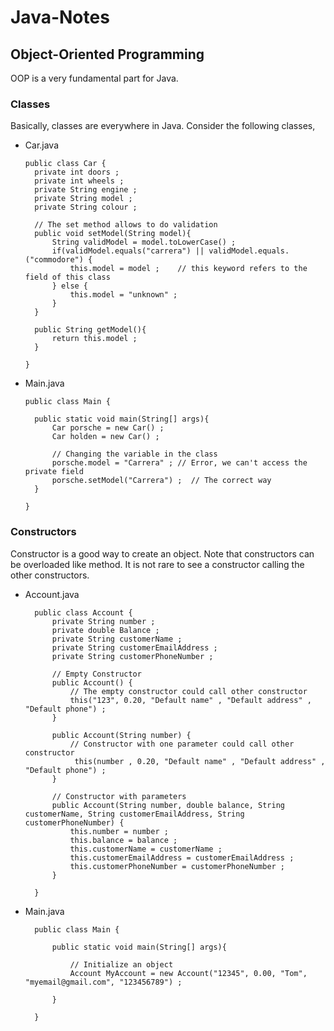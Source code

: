 # Java-Notes

## Object-Oriented Programming
OOP is a very fundamental part for Java. 
### Classes
Basically, classes are everywhere in Java. Consider the following classes, 

- Car.java                             

      public class Car {
        private int doors ;
        private int wheels ;
        private String engine ;
        private String model ;
        private String colour ;
        
        // The set method allows to do validation
        public void setModel(String model){
            String validModel = model.toLowerCase() ; 
            if(validModel.equals("carrera") || validModel.equals.("commodore") {
                this.model = model ;    // this keyword refers to the field of this class 
            } else {
                this.model = "unknown" ; 
            }
        }
        
        public String getModel(){
            return this.model ; 
        }
        
      }

- Main.java 
    
      public class Main {

        public static void main(String[] args){
            Car porsche = new Car() ;
            Car holden = new Car() ;
            
            // Changing the variable in the class 
            porsche.model = "Carrera" ; // Error, we can't access the private field 
            porsche.setModel("Carrera") ;  // The correct way 
        }

      }

### Constructors
Constructor is a good way to create an object. Note that constructors can be overloaded like method. It is not rare to see a constructor calling the other constructors. 

- Account.java

        public class Account {
            private String number ; 
            private double Balance ; 
            private String customerName ; 
            private String customerEmailAddress ;
            private String customerPhoneNumber ; 
            
            // Empty Constructor
            public Account() {
                // The empty constructor could call other constructor
                this("123", 0.20, "Default name" , "Default address" , "Default phone") ;
            } 
            
            public Account(String number) {
                // Constructor with one parameter could call other constructor
                 this(number , 0.20, "Default name" , "Default address" , "Default phone") ;
            }
            
            // Constructor with parameters
            public Account(String number, double balance, String customerName, String customerEmailAddress, String customerPhoneNumber) {
                this.number = number ; 
                this.balance = balance ; 
                this.customerName = customerName ;
                this.customerEmailAddress = customerEmailAddress ;
                this.customerPhoneNumber = customerPhoneNumber ; 
            }
         
        }

- Main.java
        
        public class Main {
            
            public static void main(String[] args){
 
                // Initialize an object
                Account MyAccount = new Account("12345", 0.00, "Tom", "myemail@gmail.com", "123456789") ;   
                
            }
            
        }
